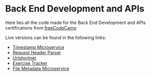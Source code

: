 # Back End Development and APIs

Here lies all the code made for the Back End Development and APIs certifications from [freeCodeCamp](https://www.freecodecamp.org)

Live versions can be found in the following links:

- [Timestamp Microservice](https://boilerplate-project-timestamp.leonardo-kazu.repl.co)
- [Request Header Parser](https://boilerplate-project-headerparser.leonardo-kazu.repl.co)
- [Urlshortner](https://boilerplate-project-urlshortener.leonardo-kazu.repl.co)
- [Exercise Tracker](https://boilerplate-project-exercisetracker.leonardo-kazu.repl.co)
- [File Metadata Microservice](https://boilerplate-project-filemetadata.leonardo-kazu.repl.co)
